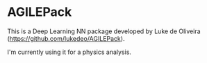AGILEPack
========

This is a Deep Learning NN package developed by Luke de Oliveira (https://github.com/lukedeo/AGILEPack).

I'm currently using it for a physics analysis.
